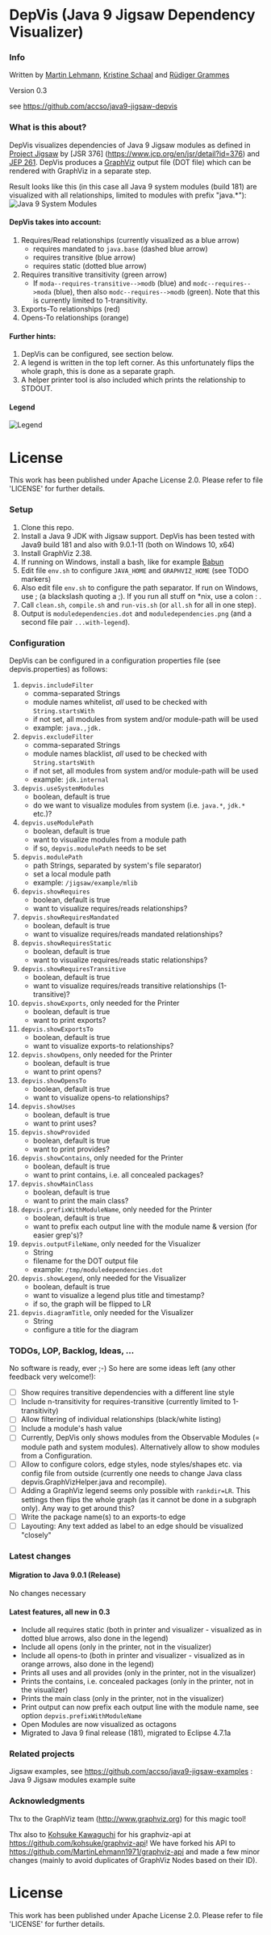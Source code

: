 # DepVis (Java 9 Jigsaw Dependency Visualizer)

### Info
Written by [Martin Lehmann](https://github.com/MartinLehmann1971), [Kristine Schaal](https://github.com/kristines) and [Rüdiger Grammes](https://github.com/rgrammes) 

Version 0.3

see https://github.com/accso/java9-jigsaw-depvis

### What is this about?
DepVis visualizes dependencies of Java 9 Jigsaw modules as defined in 
[Project Jigsaw](http://openjdk.java.net/projects/jigsaw/) by [JSR 376]
(https://www.jcp.org/en/jsr/detail?id=376) and [JEP 261](http://openjdk.java.net/jeps/261). 
DepVis produces a [GraphViz](http://www.graphviz.org) output file (DOT file) which can be rendered with GraphViz in a separate step.

Result looks like this (in this case all Java 9 system modules (build 181) are visualized with all relationships, limited to modules with prefix "java.*"):
![Java 9 System Modules](Sample-J9SystemModules.png)

#### DepVis takes into account:
1. Requires/Read relationships (currently visualized as a blue arrow)
   * requires mandated to `java.base` (dashed blue arrow)
   * requires transitive (blue arrow)
   * requires static (dotted blue arrow)
2. Requires transitive transitivity (green arrow)
   * If `moda--requires-transitive-->modb` (blue) and `modc--requires-->moda` (blue), then also `modc--requires-->modb` (green). Note that this is currently limited to 1-transitivity.
2. Exports-To relationships (red)
3. Opens-To relationships (orange)

#### Further hints:
1. DepVis can be configured, see section below.
2. A legend is written in the top left corner. As this unfortunately flips the whole graph, this is done as a separate graph.
3. A helper printer tool is also included which prints the relationship to STDOUT. 

#### Legend
![Legend](legend.jpg)

# License
This work has been published under Apache License 2.0. Please refer to file 'LICENSE' for further details.
### Setup
1. Clone this repo.
2. Install a Java 9 JDK with Jigsaw support. DepVis has been tested with Java9 build 181 and also with 9.0.1-11 (both on Windows 10, x64) 
3. Install GraphViz 2.38.
4. If running on Windows, install a bash, like for example [Babun](https://babun.github.io/)
5. Edit file `env.sh` to configure `JAVA_HOME` and `GRAPHVIZ_HOME` (see TODO markers)
6. Also edit file `env.sh` to configure the path separator. If run on Windows, use \; (a blackslash quoting a ;). If you run all stuff on *nix, use a colon : .
7. Call `clean.sh`, `compile.sh` and `run-vis.sh` (or `all.sh` for all in one step).
8. Output is `moduledependencies.dot` and `moduledependencies.png` (and a second file pair `...with-legend`).

### Configuration
DepVis can be configured in a configuration properties file (see depvis.properties) as follows:

1. `depvis.includeFilter`
   * comma-separated Strings
   * module names whitelist, _all_ used to be checked with `String.startsWith`
   * if not set, all modules from system and/or module-path will be used
   * example: `java.,jdk.`
2. `depvis.excludeFilter`   
   * comma-separated Strings
   * module names blacklist, _all_ used to be checked with `String.startsWith`
   * if not set, all modules from system and/or module-path will be used
   * example: `jdk.internal`
3. `depvis.useSystemModules`
   * boolean, default is true
   * do we want to visualize modules from system (i.e. `java.*`, `jdk.*` etc.)?
4. `depvis.useModulePath`
    * boolean, default is true
    * want to visualize modules from a module path
    * if so, `depvis.modulePath` needs to be set
5. `depvis.modulePath`
    * path Strings, separated by system's file separator) 
    * set a local module path
    * example: `/jigsaw/example/mlib`
6. `depvis.showRequires`
    * boolean, default is true
    * want to visualize requires/reads relationships?
7. `depvis.showRequiresMandated`
   * boolean, default is true
   * want to visualize requires/reads mandated relationships?
8. `depvis.showRequiresStatic`
   * boolean, default is true
   * want to visualize requires/reads static relationships?
9. `depvis.showRequiresTransitive`
   * boolean, default is true
   * want to visualize requires/reads transitive relationships (1-transitive)?
10. `depvis.showExports`, only needed for the Printer
    * boolean, default is true
    * want to print exports?
11. `depvis.showExportsTo`
    * boolean, default is true
    * want to visualize exports-to relationships?
12. `depvis.showOpens`, only needed for the Printer
    * boolean, default is true
    * want to print opens?
13. `depvis.showOpensTo`
    * boolean, default is true
    * want to visualize opens-to relationships?
14. `depvis.showUses`
    * boolean, default is true
    * want to print uses?
15. `depvis.showProvided`
    * boolean, default is true
    * want to print provides?
16. `depvis.showContains`, only needed for the Printer
    * boolean, default is true
    * want to print contains, i.e. all concealed packages?
17. `depvis.showMainClass`
    * boolean, default is true
    * want to print the main class?
16. `depvis.prefixWithModuleName`, only needed for the Printer
    * boolean, default is true
    * want to prefix each output line with the module name & version (for easier grep's)?
17. `depvis.outputFileName`, only needed for the Visualizer
    * String
    * filename for the DOT output file
    * example: `/tmp/moduledependencies.dot`
18. `depvis.showLegend`, only needed for the Visualizer
    * boolean, default is true
    * want to visualize a legend plus title and timestamp?
    * if so, the graph will be flipped to LR
19. `depvis.diagramTitle`, only needed for the Visualizer
    * String
    * configure a title for the diagram

### TODOs, LOP, Backlog, Ideas, ...
No software is ready, ever ;-) So here are some ideas left (any other feedback very welcome!):

- [ ] Show requires transitive dependencies with a different line style
- [ ] Include n-transitivity for requires-transitive (currently limited to 1-transitivity)
- [ ] Allow filtering of individual relationships (black/white listing)
- [ ] Include a module's hash value
- [ ] Currently, DepVis only shows modules from the Observable Modules (= module path and system modules). Alternatively allow to show modules from a Configuration.
- [ ] Allow to configure colors, edge styles, node styles/shapes etc. via config file from outside (currently one needs to change Java class depvis.GraphVizHelper.java and recompile).
- [ ] Adding a GraphViz legend seems only possible with `rankdir=LR`. This settings then flips the whole graph (as it cannot be done in a subgraph only). Any way to get around this?
- [ ] Write the package name(s) to an exports-to edge
- [ ] Layouting: Any text added as label to an edge should be visualized "closely"

### Latest changes

#### Migration to Java 9.0.1 (Release)
No changes necessary

#### Latest features, all new in 0.3 
- Include all requires static (both in printer and visualizer - visualized as in dotted blue arrows, also done in the legend)
- Include all opens (only in the printer, not in the visualizer)
- Include all opens-to (both in printer and visualizer - visualized as in orange arrows, also done in the legend)
- Prints all uses and all provides (only in the printer, not in the visualizer)
- Prints the contains, i.e. concealed packages (only in the printer, not in the visualizer)
- Prints the main class (only in the printer, not in the visualizer)
- Print output can now prefix each output line with the module name, see option `depvis.prefixWithModuleName`
- Open Modules are now visualized as octagons
- Migrated to Java 9 final release (181), migrated to Eclipse 4.7.1a

### Related projects
Jigsaw examples, see https://github.com/accso/java9-jigsaw-examples : Java 9 Jigsaw modules example suite

### Acknowledgments
Thx to the GraphViz team (http://www.graphviz.org) for this magic tool!

Thx also to [Kohsuke Kawaguchi](https://github.com/kohsuke) for his graphviz-api at https://github.com/kohsuke/graphviz-api!
We have forked his API to https://github.com/MartinLehmann1971/graphviz-api and made a few minor changes (mainly to avoid duplicates of GraphViz Nodes based on their ID).

# License
This work has been published under Apache License 2.0. Please refer to file 'LICENSE' for further details.
